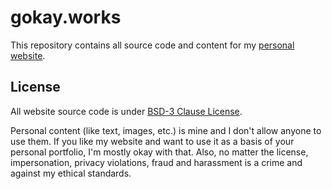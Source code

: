 # gokay.works

This repository contains all source code and content for my [personal website](https://gokay.works/).

## License

All website source code is under [BSD-3 Clause License](./LICENSE).

Personal content (like text, images, etc.) is mine and I don't allow anyone to use them.
If you like my website and want to use it as a basis of your personal portfolio, I'm mostly okay with that.
Also, no matter the license, impersonation, privacy violations, fraud and harassment is a crime and against my ethical standards.
